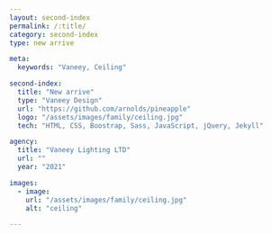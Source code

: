 ```yaml
---
layout: second-index
permalink: /:title/
category: second-index
type: new arrive

meta:
  keywords: "Vaneey, Ceiling"

second-index:
  title: "New arrive"
  type: "Vaneey Design"
  url: "https://github.com/arnolds/pineapple"
  logo: "/assets/images/family/ceiling.jpg"
  tech: "HTML, CSS, Boostrap, Sass, JavaScript, jQuery, Jekyll"

agency:
  title: "Vaneey Lighting LTD"
  url: ""
  year: "2021"

images:
  - image:
    url: "/assets/images/family/ceiling.jpg"
    alt: "ceiling"

---
```

